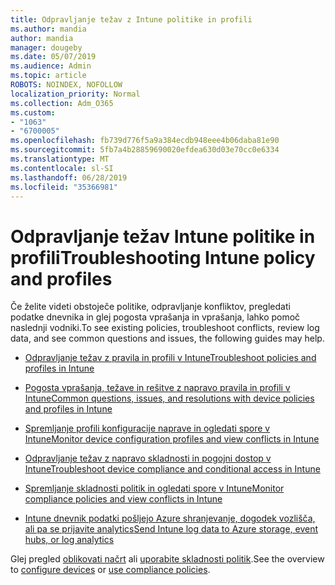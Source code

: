 ```yaml
---
title: Odpravljanje težav z Intune politike in profili
ms.author: mandia
author: mandia
manager: dougeby
ms.date: 05/07/2019
ms.audience: Admin
ms.topic: article
ROBOTS: NOINDEX, NOFOLLOW
localization_priority: Normal
ms.collection: Adm_O365
ms.custom:
- "1063"
- "6700005"
ms.openlocfilehash: fb739d776f5a9a384ecdb948eee4b06daba81e90
ms.sourcegitcommit: 5fb7a4b28859690020efdea630d03e70cc0e6334
ms.translationtype: MT
ms.contentlocale: sl-SI
ms.lasthandoff: 06/28/2019
ms.locfileid: "35366981"
---
```

# <a name="troubleshooting-intune-policy-and-profiles"></a><span data-ttu-id="c47f8-102">Odpravljanje težav Intune politike in profili</span><span class="sxs-lookup"><span data-stu-id="c47f8-102">Troubleshooting Intune policy and profiles</span></span>

<span data-ttu-id="c47f8-103">Če želite videti obstoječe politike, odpravljanje konfliktov, pregledati podatke dnevnika in glej pogosta vprašanja in vprašanja, lahko pomoč naslednji vodniki.</span><span class="sxs-lookup"><span data-stu-id="c47f8-103">To see existing policies, troubleshoot conflicts, review log data, and see common questions and issues, the following guides may help.</span></span>

- [<span data-ttu-id="c47f8-104">Odpravljanje težav z pravila in profili v Intune</span><span class="sxs-lookup"><span data-stu-id="c47f8-104">Troubleshoot policies and profiles in Intune</span></span>](https://docs.microsoft.com/intune/troubleshoot-policies-in-microsoft-intune)

- [<span data-ttu-id="c47f8-105">Pogosta vprašanja, težave in rešitve z napravo pravila in profili v Intune</span><span class="sxs-lookup"><span data-stu-id="c47f8-105">Common questions, issues, and resolutions with device policies and profiles in Intune</span></span>](https://docs.microsoft.com/intune/device-profile-troubleshoot)

- [<span data-ttu-id="c47f8-106">Spremljanje profili konfiguracije naprave in ogledati spore v Intune</span><span class="sxs-lookup"><span data-stu-id="c47f8-106">Monitor device configuration profiles and view conflicts in Intune</span></span>](https://docs.microsoft.com/intune/device-profile-monitor)

- [<span data-ttu-id="c47f8-107">Odpravljanje težav z napravo skladnosti in pogojni dostop v Intune</span><span class="sxs-lookup"><span data-stu-id="c47f8-107">Troubleshoot device compliance and conditional access in Intune</span></span>](https://docs.microsoft.com/intune/troubleshoot-conditional-access)

- [<span data-ttu-id="c47f8-108">Spremljanje skladnosti politik in ogledati spore v Intune</span><span class="sxs-lookup"><span data-stu-id="c47f8-108">Monitor compliance policies and view conflicts in Intune</span></span>](https://docs.microsoft.com/intune/compliance-policy-monitor)

- [<span data-ttu-id="c47f8-109">Intune dnevnik podatki pošljejo Azure shranjevanje, dogodek vozlišča, ali pa se prijavite analytics</span><span class="sxs-lookup"><span data-stu-id="c47f8-109">Send Intune log data to Azure storage, event hubs, or log analytics</span></span>](https://docs.microsoft.com/intune/review-logs-using-azure-monitor)

<span data-ttu-id="c47f8-110">Glej pregled [oblikovati načrt](https://docs.microsoft.com/intune/device-profiles) ali [uporabite skladnosti politik](https://docs.microsoft.com/intune/device-compliance-get-started).</span><span class="sxs-lookup"><span data-stu-id="c47f8-110">See the overview to [configure devices](https://docs.microsoft.com/intune/device-profiles) or [use compliance policies](https://docs.microsoft.com/intune/device-compliance-get-started).</span></span>